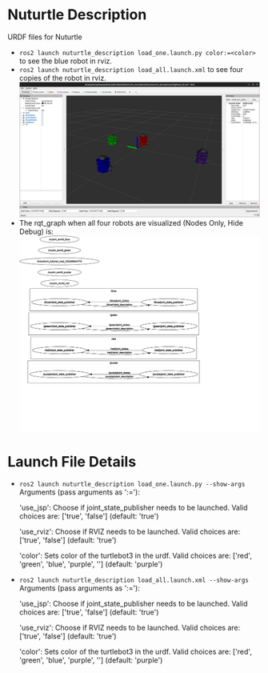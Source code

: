 # Nuturtle  Description
URDF files for Nuturtle <Name Your Robot>
* `ros2 launch nuturtle_description load_one.launch.py color:=<color>` to see the blue robot in rviz.
* `ros2 launch nuturtle_description load_all.launch.xml` to see four copies of the robot in rviz.
![](images/rviz.png)
* The rqt_graph when all four robots are visualized (Nodes Only, Hide Debug) is:
![](images/rqt_graph.svg)
# Launch File Details
* `ros2 launch nuturtle_description load_one.launch.py --show-args`
Arguments (pass arguments as '<name>:=<value>'):

    'use_jsp':
        Choose if joint_state_publisher needs to be launched. Valid choices are: ['true', 'false']
        (default: 'true')

    'use_rviz':
        Choose if RVIZ needs to be launched. Valid choices are: ['true', 'false']
        (default: 'true')

    'color':
        Sets color of the turtlebot3 in the urdf. Valid choices are: ['red', 'green', 'blue', 'purple', '']
        (default: 'purple')
* `ros2 launch nuturtle_description load_all.launch.xml --show-args`
Arguments (pass arguments as '<name>:=<value>'):

    'use_jsp':
        Choose if joint_state_publisher needs to be launched. Valid choices are: ['true', 'false']
        (default: 'true')

    'use_rviz':
        Choose if RVIZ needs to be launched. Valid choices are: ['true', 'false']
        (default: 'true')

    'color':
        Sets color of the turtlebot3 in the urdf. Valid choices are: ['red', 'green', 'blue', 'purple', '']
        (default: 'purple')
